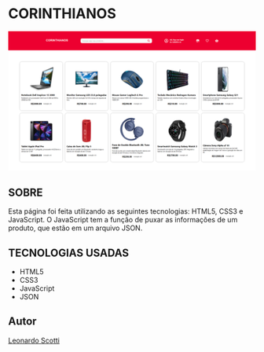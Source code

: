 # CORINTHIANOS

![](./assets/readme/Captura%20de%20tela%202025-08-26%20155848.png)

## SOBRE
Esta página foi feita utilizando as seguintes tecnologias: HTML5, CSS3 e JavaScript.
O JavaScript tem a função de puxar as informações de um produto, que estão em um arquivo JSON.

## TECNOLOGIAS USADAS
* HTML5
* CSS3
* JavaScript
* JSON

## Autor
[Leonardo Scotti](https://www.linkedin.com/in/leonardo-scotti-dev/)